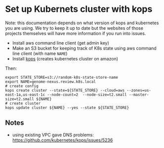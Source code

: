 # Set up Kubernets cluster with kops
Note: this documentation depends on what version of kops and kubernetes you are
using. We try to keep it up to date but the websites of those projects
themselves will have more information if you run into issues.

- Install aws command line client (get admin key)
- Make an S3 bucket for keeping track of K8s state using aws command line
  client (with name `NAME`)
- Install [kops](https://github.com/kubernetes/kops) (creates kubernetes cluster on amazon)
 
Then:
```
export STATE_STORE=s3://random-k8s-state-store-name
export NAME=genome-nexus.review.k8s.local
# create config
kops create cluster --state=${STATE_STORE} --cloud=aws --zones=us-east-1a,us-east-1c --node-count=2  --node-size=t2.small --master-size=t2.small ${NAME}
# create cluster
kops update cluster ${NAME} --yes --state ${STATE_STORE}
```

## Notes
- using existing VPC gave DNS problems: https://github.com/kubernetes/kops/issues/5236
